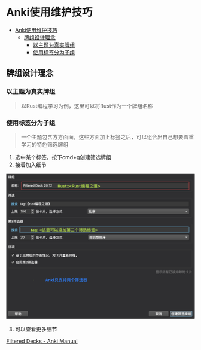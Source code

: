 # Anki使用维护技巧

<!--ts-->
* [Anki使用维护技巧](#anki使用维护技巧)
   * [牌组设计理念](#牌组设计理念)
      * [以主题为真实牌组](#以主题为真实牌组)
      * [使用标签分为子组](#使用标签分为子组)

<!-- Created by https://github.com/ekalinin/github-markdown-toc -->
<!-- Added by: runner, at: Thu Oct 27 08:42:17 UTC 2022 -->

<!--te-->

## 牌组设计理念

### 以主题为真实牌组

> 以Rust编程学习为例，这里可以将Rust作为一个牌组名称

### 使用标签分为子组

> 一个主题包含方方面面，这些方面加上标签之后，可以组合出自己想要着重学习的特色筛选牌组

1. 选中某个标签，按下cmd+g创建筛选牌组
2. 接着加入细节

<img src="https://raw.githubusercontent.com/KuanHsiaoKuo/writing_materials/main/imgs/CleanShot%202022-09-16%20at%2020.13.58%402x.png" alt="CleanShot 2022-09-16 at 20.13.58@2x" style="zoom:50%;" />

3. 可以查看更多细节

[Filtered Decks - Anki Manual](https://docs.ankiweb.net/filtered-decks.html)